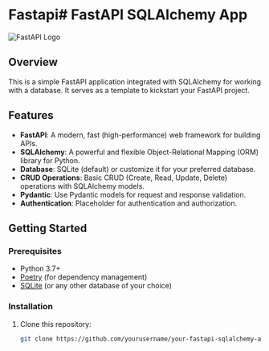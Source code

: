 # Fastapi# FastAPI SQLAlchemy App

![FastAPI Logo](https://fastapi.tiangolo.com/img/logo-margin/logo-teal.png)

## Overview

This is a simple FastAPI application integrated with SQLAlchemy for working with a database. It serves as a template to kickstart your FastAPI project.

## Features

- **FastAPI**: A modern, fast (high-performance) web framework for building APIs.
- **SQLAlchemy**: A powerful and flexible Object-Relational Mapping (ORM) library for Python.
- **Database**: SQLite (default) or customize it for your preferred database.
- **CRUD Operations**: Basic CRUD (Create, Read, Update, Delete) operations with SQLAlchemy models.
- **Pydantic**: Use Pydantic models for request and response validation.
- **Authentication**: Placeholder for authentication and authorization.

## Getting Started

### Prerequisites

- Python 3.7+
- [Poetry](https://python-poetry.org/) (for dependency management)
- [SQLite](https://www.sqlite.org/) (or any other database of your choice)

### Installation

1. Clone this repository:

   ```bash
   git clone https://github.com/yourusername/your-fastapi-sqlalchemy-app.git
